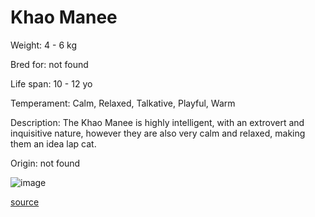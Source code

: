 # Khao Manee

Weight: 4 - 6 kg

Bred for: not found 

Life span: 10 - 12 yo

Temperament: Calm, Relaxed, Talkative, Playful, Warm

Description: The Khao Manee is highly intelligent, with an extrovert and inquisitive nature, however they are also very calm and relaxed, making them an idea lap cat.

Origin: not found

![image](https://cdn2.thecatapi.com/images/165ok6ESN.jpg)

[source](https://api.thecatapi.com/v1/breeds/khao)
